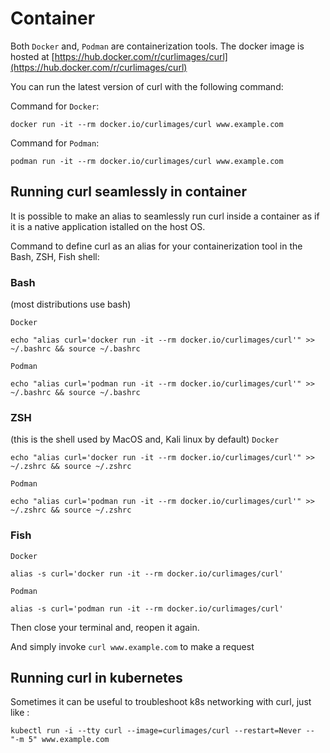 # Container

Both `Docker` and, `Podman` are containerization tools.
The docker image is hosted at [https://hub.docker.com/r/curlimages/curl](https://hub.docker.com/r/curlimages/curl)

You can run the latest version of curl with the following command:

Command for `Docker`:
```
docker run -it --rm docker.io/curlimages/curl www.example.com
```

Command for `Podman`:
```
podman run -it --rm docker.io/curlimages/curl www.example.com
```

## Running curl seamlessly in container

It is possible to make an alias to seamlessly run curl inside a container as if it is a native application istalled on the host OS.

Command to define curl as an alias for your containerization tool in the Bash, ZSH, Fish shell:

### Bash
(most distributions use bash)

`Docker`
```
echo "alias curl='docker run -it --rm docker.io/curlimages/curl'" >> ~/.bashrc && source ~/.bashrc
```

`Podman`
```
echo "alias curl='podman run -it --rm docker.io/curlimages/curl'" >> ~/.bashrc && source ~/.bashrc
```

### ZSH
(this is the shell used by MacOS and, Kali linux by default)
`Docker`
```
echo "alias curl='docker run -it --rm docker.io/curlimages/curl'" >> ~/.zshrc && source ~/.zshrc
```

`Podman`
```
echo "alias curl='podman run -it --rm docker.io/curlimages/curl'" >> ~/.zshrc && source ~/.zshrc
```

### Fish
`Docker`
```
alias -s curl='docker run -it --rm docker.io/curlimages/curl'
```

`Podman`
```
alias -s curl='podman run -it --rm docker.io/curlimages/curl'
```
Then close your terminal and, reopen it again.

And simply invoke `curl www.example.com` to make a request

## Running curl in kubernetes

Sometimes it can be useful to troubleshoot k8s networking with curl, just like :

```
kubectl run -i --tty curl --image=curlimages/curl --restart=Never -- "-m 5" www.example.com
```
